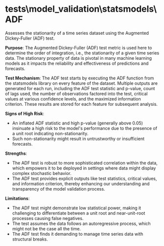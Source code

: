 # tests\model_validation\statsmodels\ADF

Assesses the stationarity of a time series dataset using the Augmented Dickey-Fuller (ADF) test.

**Purpose**: The Augmented Dickey-Fuller (ADF) test metric is used here to determine the order of integration,
i.e., the stationarity of a given time series data. The stationary property of data is pivotal in many machine
learning models as it impacts the reliability and effectiveness of predictions and forecasts.

**Test Mechanism**: The ADF test starts by executing the ADF function from the statsmodels library on every feature
of the dataset. Multiple outputs are generated for each run, including the ADF test statistic and p-value, count of
lags used, the number of observations factored into the test, critical values at various confidence levels, and the
maximized information criterion. These results are stored for each feature for subsequent analysis.

**Signs of High Risk**:
- An inflated ADF statistic and high p-value (generally above 0.05) insinuate a high risk to the model's
performance due to the presence of a unit root indicating non-stationarity.
- Such non-stationarity might result in untrustworthy or insufficient forecasts.

**Strengths**:
- The ADF test is robust to more sophisticated correlation within the data, which empowers it to be deployed in
settings where data might display complex stochastic behavior.
- The ADF test provides explicit outputs like test statistics, critical values, and information criterion, thereby
enhancing our understanding and transparency of the model validation process.

**Limitations**:
- The ADF test might demonstrate low statistical power, making it challenging to differentiate between a unit root
and near-unit-root processes causing false negatives.
- The test assumes the data follows an autoregressive process, which might not be the case all the time.
- The ADF test finds it demanding to manage time series data with structural breaks.